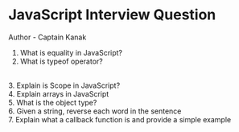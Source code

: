 # JavaScript Interview Question
Author - Captain Kanak
1. What is equality in JavaScript?
2. What is typeof operator?
<br>
3. Explain is Scope in JavaScript?
<br>
4. Explain arrays in JavaScript
<br>
5. What is the object type?
<br>
6. Given a string, reverse each word in the sentence
<br>
7. Explain what a callback function is and provide a simple example
<br>
<br>
<br>
<br>
<br>
<br>
<br>
<br>
